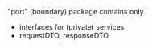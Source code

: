 "port" (boundary) package contains only 
- interfaces for (private) services 
- requestDTO, responseDTO